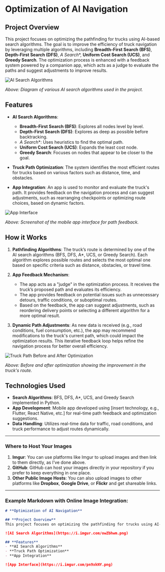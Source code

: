 # **Optimization of AI Navigation**

## **Project Overview**

This project focuses on optimizing the pathfinding for trucks using AI-based search algorithms. The goal is to improve the efficiency of truck navigation by leveraging multiple algorithms, including **Breadth-First Search (BFS)**, **Depth-First Search (DFS)**, **A* Search**, **Uniform Cost Search (UCS)**, and **Greedy Search**. The optimization process is enhanced with a feedback system powered by a companion app, which acts as a judge to evaluate the paths and suggest adjustments to improve results.

![AI Search Algorithms](https://i.imgur.com/owZbhwm.png)

*Above: Diagram of various AI search algorithms used in the project.*

## **Features**

- **AI Search Algorithms**:
  - **Breadth-First Search (BFS)**: Explores all nodes level by level.
  - **Depth-First Search (DFS)**: Explores as deep as possible before backtracking.
  - **A* Search**: Uses heuristics to find the optimal path.
  - **Uniform Cost Search (UCS)**: Expands the least cost node.
  - **Greedy Search**: Focuses on nodes that appear to be closer to the goal.

- **Truck Path Optimization**: The system identifies the most efficient routes for trucks based on various factors such as distance, time, and obstacles.

- **App Integration**: An app is used to monitor and evaluate the truck's path. It provides feedback on the navigation process and can suggest adjustments, such as rearranging checkpoints or optimizing route choices, based on dynamic factors.

![App Interface](https://i.imgur.com/pn9xkNY.png)

*Above: Screenshot of the mobile app interface for path feedback.*

## **How it Works**

1. **Pathfinding Algorithms**: The truck’s route is determined by one of the AI search algorithms (BFS, DFS, A*, UCS, or Greedy Search). Each algorithm explores possible routes and selects the most optimal one based on specific criteria such as distance, obstacles, or travel time.

2. **App Feedback Mechanism**:
   - The app acts as a "judge" in the optimization process. It receives the truck’s proposed path and evaluates its efficiency.
   - The app provides feedback on potential issues such as unnecessary detours, traffic conditions, or suboptimal routes.
   - Based on the feedback, the app can suggest adjustments, such as reordering delivery points or selecting a different algorithm for a more optimal result.

3. **Dynamic Path Adjustments**: As new data is received (e.g., road conditions, fuel consumption, etc.), the app may recommend modifications to the truck's current path, which could impact the optimization results. This iterative feedback loop helps refine the navigation process for better overall efficiency.

![Truck Path Before and After Optimization](https://i.imgur.com/4Fj3kzF.jpg)

*Above: Before and after optimization showing the improvement in the truck's route.*

## **Technologies Used**

- **Search Algorithms**: BFS, DFS, A*, UCS, and Greedy Search implemented in Python.
- **App Development**: Mobile app developed using [insert technology, e.g., Flutter, React Native, etc.] for real-time path feedback and optimization suggestions.
- **Data Handling**: Utilizes real-time data for traffic, road conditions, and truck performance to adjust routes dynamically.

---

### **Where to Host Your Images**

1. **Imgur**: You can use platforms like Imgur to upload images and then link to them directly, as I've done above.
2. **GitHub**: GitHub can host your images directly in your repository if you prefer to keep everything in one place.
3. **Other Public Image Hosts**: You can also upload images to other platforms like **Dropbox**, **Google Drive**, or **Flickr** and get shareable links.

---

### Example Markdown with Online Image Integration:

```markdown
# **Optimization of AI Navigation**

## **Project Overview**
This project focuses on optimizing the pathfinding for trucks using AI-based search algorithms. The goal is to improve the efficiency of truck navigation by leveraging multiple algorithms.

![AI Search Algorithms](https://i.imgur.com/owZbhwm.png)

## **Features**
- **AI Search Algorithms**
- **Truck Path Optimization**
- **App Integration**

![App Interface](https://i.imgur.com/pn9xkNY.png)
```
